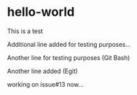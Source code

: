 # hello-world
This is a test

Additional line added for testing purposes...

Another line for testing purposes (Git Bash)

Another line added (Egit)

working on issue#13 now...

